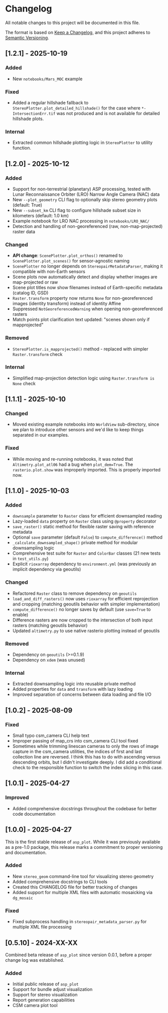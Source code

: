 # Changelog

All notable changes to this project will be documented in this file.

The format is based on [Keep a Changelog](https://keepachangelog.com/en/1.0.0/),
and this project adheres to [Semantic Versioning](https://semver.org/spec/v2.0.0.html).

## [1.2.1] - 2025-10-19

### Added
- New `notebooks/Mars_MOC` example

### Fixed
- Added a regular hillshade fallback to `StereoPlotter.plot_detailed_hillshade()` for the case where `*-IntersectionErr.tif` was not produced and is not available for detailed hillshade plots.

### Internal
- Extracted common hillshade plotting logic in `StereoPlotter` to utility function.

## [1.2.0] - 2025-10-12

### Added
- Support for non-terrestrial (planetary) ASP processing, tested with Lunar Reconnaissance Orbiter (LRO) Narrow Angle Camera (NAC) data
- New `--plot_geometry` CLI flag to optionally skip stereo geometry plots (default: True)
- New `--subset_km` CLI flag to configure hillshade subset size in kilometers (default: 1.0 km)
- Example notebook for LRO NAC processing in `notebooks/LRO_NAC/`
- Detection and handling of non-georeferenced (raw, non-map-projected) raster data

### Changed
- **API change**: `ScenePlotter.plot_orthos()` renamed to `ScenePlotter.plot_scenes()` for sensor-agnostic naming
- `ScenePlotter` no longer depends on `StereopairMetadataParser`, making it compatible with non-Earth sensors
- Scene plots now automatically detect and display whether images are map-projected or raw
- Scene plot titles now show filenames instead of Earth-specific metadata (catalog ID, GSD)
- `Raster.transform` property now returns `None` for non-georeferenced images (identity transform) instead of identity Affine
- Suppressed `NotGeoreferencedWarning` when opening non-georeferenced rasters
- Match points plot clarification text updated: "scenes shown only if mapprojected"

### Removed
- `StereoPlotter.is_mapprojected()` method - replaced with simpler `Raster.transform` check

### Internal
- Simplified map-projection detection logic using `Raster.transform is None` check

## [1.1.1] - 2025-10-10

### Changed
- Moved existing example notebooks into `WorldView` sub-directory, since we plan to introduce other sensors and we'd like to keep things separated in our examples.

### Fixed
- While moving and re-running notebooks, it was noted that `Altimetry.plot_atl06` had a bug when `plot_dem=True`. The `rasterio.plot.show` was improperly imported. This is properly imported now.

## [1.1.0] - 2025-10-03

### Added
- `downsample` parameter to `Raster` class for efficient downsampled reading
- Lazy-loaded `data` property on `Raster` class using `@property` decorator
- `save_raster()` static method for flexible raster saving with reference metadata
- Optional `save` parameter (default `False`) to `compute_difference()` method
- `_calculate_downsampled_shape()` private method for modular downsampling logic
- Comprehensive test suite for `Raster` and `ColorBar` classes (21 new tests in `test_utils.py`)
- Explicit `rioxarray` dependency to `environment.yml` (was previously an implicit dependency via geoutils)

### Changed
- Refactored `Raster` class to remove dependency on `geoutils`
- `load_and_diff_rasters()` now uses `rioxarray` for efficient reprojection and cropping (matching geoutils behavior with simpler implementation)
- `compute_difference()` no longer saves by default (use `save=True` to enable)
- Difference rasters are now cropped to the intersection of both input rasters (matching geoutils behavior)
- Updated `altimetry.py` to use native rasterio plotting instead of geoutils

### Removed
- Dependency on `geoutils` (>=0.1.9)
- Dependency on `xdem` (was unused)

### Internal
- Extracted downsampling logic into reusable private method
- Added properties for `data` and `transform` with lazy loading
- Improved separation of concerns between data loading and file I/O

## [1.0.2] - 2025-08-09

### Fixed
- Small typo csm_camera CLI help text
- Improper passing of map_crs into csm_camera CLI tool fixed
- Sometimes while trimming linescan cameras to only the rows of image capture in the csm_camera utilities, the indices of first and last collection line are reversed. I think this has to do with ascending versus descending orbits, but I didn't investigate deeply. I did add a conditional check to the responsible function to switch the index slicing in this case.

## [1.0.1] - 2025-04-27

### Improved
- Added comprehensive docstrings throughout the codebase for better code documentation

## [1.0.0] - 2025-04-27

This is the first stable release of `asp_plot`. While it was previously available as a pre-1.0 package,
this release marks a commitment to proper versioning and documentation.

### Added
- New `stereo_geom` command-line tool for visualizing stereo geometry
- Added comprehensive docstrings to CLI tools
- Created this CHANGELOG file for better tracking of changes
- Added support for multiple XML files with automatic mosaicking via `dg_mosaic`

### Fixed
- Fixed subprocess handling in `stereopair_metadata_parser.py` for multiple XML file processing

## [0.5.10] - 2024-XX-XX

Combined beta release of `asp_plot` since version 0.0.1, before a proper change log was established.

### Added
- Initial public release of `asp_plot`
- Support for bundle adjust visualization
- Support for stereo visualization
- Report generation capabilities
- CSM camera plot tool
